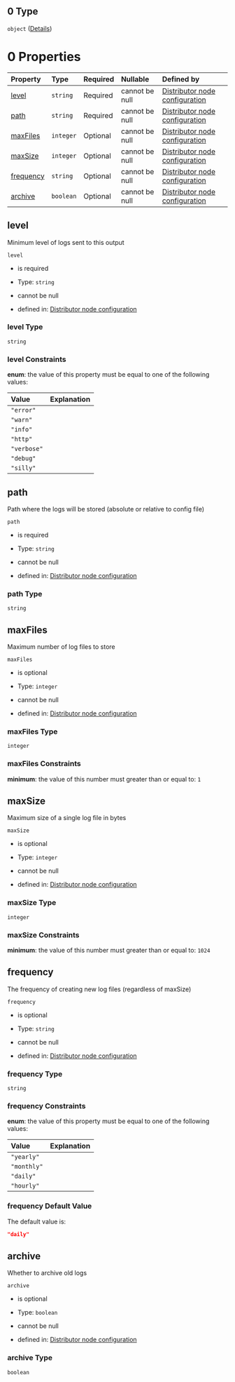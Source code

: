 ## 0 Type

`object` ([Details](definition-properties-logs-properties-file-oneof-0.md))

# 0 Properties

| Property                | Type      | Required | Nullable       | Defined by                                                                                                                                                                                                              |
| :---------------------- | :-------- | :------- | :------------- | :---------------------------------------------------------------------------------------------------------------------------------------------------------------------------------------------------------------------- |
| [level](#level)         | `string`  | Required | cannot be null | [Distributor node configuration](definition-properties-logs-properties-file-oneof-0-properties-level.md "https://joystream.org/schemas/argus/config#/properties/logs/properties/file/oneOf/0/properties/level")         |
| [path](#path)           | `string`  | Required | cannot be null | [Distributor node configuration](definition-properties-logs-properties-file-oneof-0-properties-path.md "https://joystream.org/schemas/argus/config#/properties/logs/properties/file/oneOf/0/properties/path")           |
| [maxFiles](#maxfiles)   | `integer` | Optional | cannot be null | [Distributor node configuration](definition-properties-logs-properties-file-oneof-0-properties-maxfiles.md "https://joystream.org/schemas/argus/config#/properties/logs/properties/file/oneOf/0/properties/maxFiles")   |
| [maxSize](#maxsize)     | `integer` | Optional | cannot be null | [Distributor node configuration](definition-properties-logs-properties-file-oneof-0-properties-maxsize.md "https://joystream.org/schemas/argus/config#/properties/logs/properties/file/oneOf/0/properties/maxSize")     |
| [frequency](#frequency) | `string`  | Optional | cannot be null | [Distributor node configuration](definition-properties-logs-properties-file-oneof-0-properties-frequency.md "https://joystream.org/schemas/argus/config#/properties/logs/properties/file/oneOf/0/properties/frequency") |
| [archive](#archive)     | `boolean` | Optional | cannot be null | [Distributor node configuration](definition-properties-logs-properties-file-oneof-0-properties-archive.md "https://joystream.org/schemas/argus/config#/properties/logs/properties/file/oneOf/0/properties/archive")     |

## level

Minimum level of logs sent to this output

`level`

*   is required

*   Type: `string`

*   cannot be null

*   defined in: [Distributor node configuration](definition-properties-logs-properties-file-oneof-0-properties-level.md "https://joystream.org/schemas/argus/config#/properties/logs/properties/file/oneOf/0/properties/level")

### level Type

`string`

### level Constraints

**enum**: the value of this property must be equal to one of the following values:

| Value       | Explanation |
| :---------- | :---------- |
| `"error"`   |             |
| `"warn"`    |             |
| `"info"`    |             |
| `"http"`    |             |
| `"verbose"` |             |
| `"debug"`   |             |
| `"silly"`   |             |

## path

Path where the logs will be stored (absolute or relative to config file)

`path`

*   is required

*   Type: `string`

*   cannot be null

*   defined in: [Distributor node configuration](definition-properties-logs-properties-file-oneof-0-properties-path.md "https://joystream.org/schemas/argus/config#/properties/logs/properties/file/oneOf/0/properties/path")

### path Type

`string`

## maxFiles

Maximum number of log files to store

`maxFiles`

*   is optional

*   Type: `integer`

*   cannot be null

*   defined in: [Distributor node configuration](definition-properties-logs-properties-file-oneof-0-properties-maxfiles.md "https://joystream.org/schemas/argus/config#/properties/logs/properties/file/oneOf/0/properties/maxFiles")

### maxFiles Type

`integer`

### maxFiles Constraints

**minimum**: the value of this number must greater than or equal to: `1`

## maxSize

Maximum size of a single log file in bytes

`maxSize`

*   is optional

*   Type: `integer`

*   cannot be null

*   defined in: [Distributor node configuration](definition-properties-logs-properties-file-oneof-0-properties-maxsize.md "https://joystream.org/schemas/argus/config#/properties/logs/properties/file/oneOf/0/properties/maxSize")

### maxSize Type

`integer`

### maxSize Constraints

**minimum**: the value of this number must greater than or equal to: `1024`

## frequency

The frequency of creating new log files (regardless of maxSize)

`frequency`

*   is optional

*   Type: `string`

*   cannot be null

*   defined in: [Distributor node configuration](definition-properties-logs-properties-file-oneof-0-properties-frequency.md "https://joystream.org/schemas/argus/config#/properties/logs/properties/file/oneOf/0/properties/frequency")

### frequency Type

`string`

### frequency Constraints

**enum**: the value of this property must be equal to one of the following values:

| Value       | Explanation |
| :---------- | :---------- |
| `"yearly"`  |             |
| `"monthly"` |             |
| `"daily"`   |             |
| `"hourly"`  |             |

### frequency Default Value

The default value is:

```json
"daily"
```

## archive

Whether to archive old logs

`archive`

*   is optional

*   Type: `boolean`

*   cannot be null

*   defined in: [Distributor node configuration](definition-properties-logs-properties-file-oneof-0-properties-archive.md "https://joystream.org/schemas/argus/config#/properties/logs/properties/file/oneOf/0/properties/archive")

### archive Type

`boolean`
